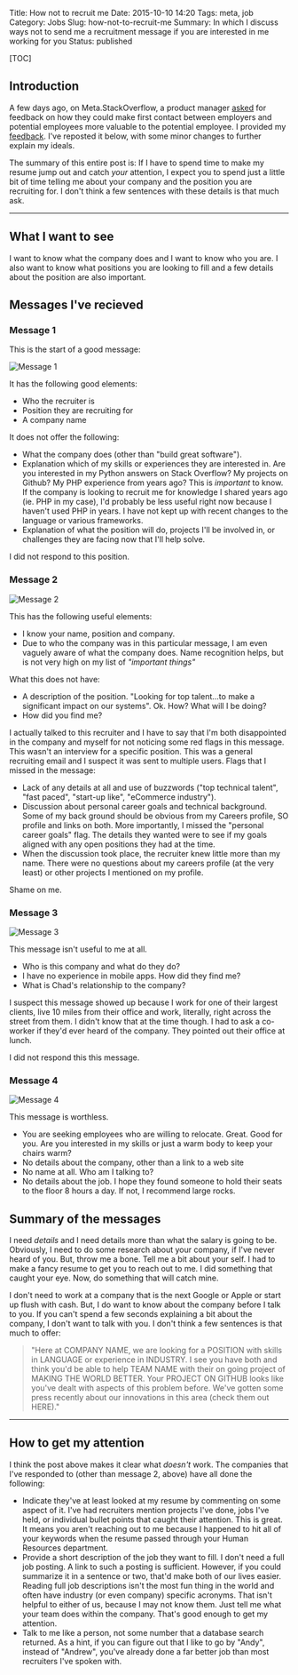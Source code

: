 Title: How not to recruit me
Date: 2015-10-10 14:20
Tags: meta, job
Category: Jobs
Slug: how-not-to-recruit-me
Summary: In which I discuss ways not to send me a recruitment message if you are interested in me working for you
Status: published

[TOC]

## Introduction

A few days ago, on Meta.StackOverflow, a product manager [asked][1] for feedback on how they could make first contact between employers and potential employees more valuable to the potential employee. I provided my [feedback][2]. I've reposted it below, with some minor changes to further explain my ideals. 

The summary of this entire post is: If I have to spend time to make my resume jump out and catch *your* attention, I expect you to spend just a little bit of time telling me about your company and the position you are recruiting for. I don't think a few sentences with these details is that much ask.

---

## What I want to see

I want to know what the company does and I want to know who you are. I also want to know what positions you are looking to fill and a few details about the position are also important.

## Messages I've recieved

### Message 1

This is the start of a good message:

![Message 1][3]

It has the following good elements:

 - Who the recruiter is
 - Position they are recruiting for 
 - A company name
 
It does not offer the following:

 - What the company does (other than "build great software").
 - Explanation which of my skills or experiences they are interested in. Are you interested in my Python answers on Stack Overflow? My projects on Github? My PHP experience from years ago? This is *important* to know. If the company is looking to recruit me for knowledge I shared years ago (ie. PHP in my case), I'd probably be less useful right now because I haven't used PHP in years. I have not kept up with recent changes to the language or various frameworks.
 - Explanation of what the position will do, projects I'll be involved in, or challenges they are facing now that I'll help solve.
 
I did not respond to this position.

### Message 2

![Message 2][4]

This has the following useful elements:

 - I know your name, position and company. 
 - Due to who the company was in this particular message, I am even vaguely aware of what the company does. Name recognition helps, but is not very high on my list of *"important things"*

What this does not have:

 - A description of the position. "Looking for top talent...to make a significant impact on our systems". Ok. How? What will I be doing?
 - How did you find me?
 
I actually talked to this recruiter and I have to say that I'm both disappointed in the company and myself for not noticing some red flags in this message. This wasn't an interview for a specific position. This was a general recruiting email and I suspect it was sent to multiple users. Flags that I missed in the message:
 
 - Lack of any details at all and use of buzzwords ("top technical talent", "fast paced", "start-up like", "eCommerce industry").
 - Discussion about personal career goals and technical background. Some of my back ground should be obvious from my Careers profile, SO profile and links on both. More importantly, I missed the "personal career goals" flag. The details they wanted were to see if my goals aligned with any open positions they had at the time. 
 - When the discussion took place, the recruiter knew little more than my name. There were no questions about my careers profile (at the very least) or other projects I mentioned on my profile. 
 
Shame on me.

### Message 3

![Message 3][5]

This message isn't useful to me at all.

 - Who is this company and what do they do? 
 - I have no experience in mobile apps. How did they find me?
 - What is Chad's relationship to the company?
 
I suspect this message showed up because I work for one of their largest clients, live 10 miles from their office and work, literally, right across the street from them. I didn't know that at the time though. I had to ask a co-worker if they'd ever heard of the company. They pointed out their office at lunch.

I did not respond this this message.

### Message 4

![Message 4][6]

This message is worthless. 

 - You are seeking employees who are willing to relocate. Great. Good for you. Are you interested in my skills or just a warm body to keep your chairs warm?
 - No details about the company, other than a link to a web site
 - No name at all. Who am I talking to? 
 - No details about the job. I hope they found someone to hold their seats to the floor 8 hours a day. If not, I recommend large rocks. 
 
## Summary of the messages

I need *details* and I need details more than what the salary is going to be. Obviously, I need to do some research about your company, if I've never heard of you. But, throw me a bone. Tell me a bit about your self. I had to make a fancy resume to get you to reach out to me. I did something that caught your eye. Now, do something that will catch mine. 

I don't need to work at a company that is the next Google or Apple or start up flush with cash. But, I do want to know about the company before I talk to you. If you can't spend a few seconds explaining a bit about the company, I don't want to talk with you. I don't think a few sentences is that much to offer:

> "Here at COMPANY NAME, we are looking for a POSITION with skills in LANGUAGE or experience in INDUSTRY. I see you have both and think you'd be able to help TEAM NAME with their on going project of MAKING THE WORLD BETTER. Your PROJECT ON GITHUB looks like you've dealt with aspects of this problem before. We've gotten some press recently about our innovations in this area (check them out HERE)."

---

## How to get my attention

I think the post above makes it clear what *doesn't* work. The companies that I've responded to (other than message 2, above) have all done the following:

 - Indicate they've at least looked at my resume by commenting on some aspect of it. I've had recruiters mention projects I've done, jobs I've held, or individual bullet points that caught their attention. This is great. It means you aren't reaching out to me because I happened to hit all of your keywords when the resume passed through your Human Resources department.
 - Provide a short description of the job they want to fill. I don't need a full job posting. A link to such a posting is sufficient. However, if you could summarize it in a sentence or two, that'd make both of our lives easier. Reading full job descriptions isn't the most fun thing in the world and often have industry (or even company) specific acronyms. That isn't helpful to either of us, because I may not know them. Just tell me what your team does within the company. That's good enough to get my attention.
 - Talk to me like a person, not some number that a database search returned. As a hint, if you can figure out that I like to go by "Andy", instead of "Andrew", you've already done a far better job than most recruiters I've spoken with. 


 [1]: http://meta.stackoverflow.com/q/307674/189134
 [2]: http://meta.stackoverflow.com/a/307687/189134
 [3]: {attach}images/message1.png
 [4]: {attach}images/message2.png
 [5]: {attach}images/message3.png
 [6]: {attach}images/message4.png